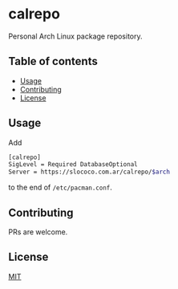 # calrepo

Personal Arch Linux package repository.

## Table of contents
  - [Usage <a name="usage"></a>](#usage-)
  - [Contributing <a name="contributing"></a>](#contributing-)
  - [License <a name="license"></a>](#license-)

## Usage <a name="usage"></a>

Add 

```bash
[calrepo]
SigLevel = Required DatabaseOptional
Server = https://slococo.com.ar/calrepo/$arch
```

to the end of `/etc/pacman.conf`.

## Contributing <a name="contributing"></a>
PRs are welcome.

## License <a name="license"></a>
[MIT]()
